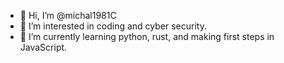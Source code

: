 - 👋 Hi, I’m @michal1981C
- 👀 I’m interested in coding and cyber security.
- 🌱 I’m currently learning python, rust, and making first steps in JavaScript.

<!---
michal1981C/michal1981C is a ✨ special ✨ repository because its `README.md` (this file) appears on your GitHub profile.
You can click the Preview link to take a look at your changes.
--->
